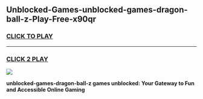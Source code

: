 
## Unblocked-Games-unblocked-games-dragon-ball-z-Play-Free-x90qr
<h3>
<a href="https://premium76.site?title=unblocked-games-dragon-ball-z&ref=10A">CLICK TO PLAY</a></h3>
<hr>

<h3>
<a href="https://premium76.site?title=unblocked-games-dragon-ball-z&ref=10A">CLICK 2 PLAY</a>
  
</h3>

<a href="https://premium76.site?title=unblocked-games-dragon-ball-z&ref=10A"><img src="https://clearcache.store/games.png"></a>


**unblocked-games-dragon-ball-z games unblocked: Your Gateway to Fun and Accessible Online Gaming**
